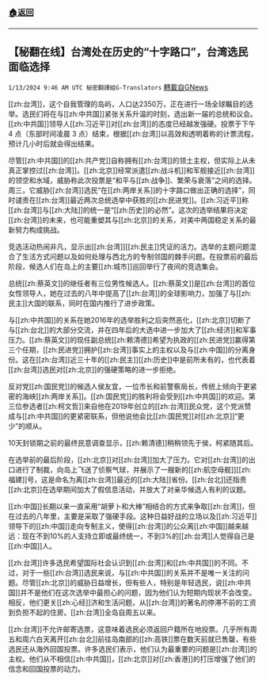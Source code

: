 ###  [:house:返回](README.md)
---


## 【秘翻在线】台湾处在历史的“十字路口”，台湾选民面临选择
`1/13/2024 9:46 AM UTC 秘密翻譯組G-Translators` [轉載自GNews](https://gnews.org/articles/2215028)

[[zh:台湾]]，这个自我管理的岛屿，人口达2350万，正在进行一场全球瞩目的选举。选民们将在与[[zh:中共国]]紧张关系升温的时刻，选出新一届的总统和议会。[[zh:中共国]]领导人[[zh:习近平]]对[[zh:台湾]]的态度已经越发强硬。投票于下午 4 点（东部时间凌晨 3 点）结束，根据[[zh:台湾]]以高效和透明着称的计票流程，预计几小时后就会得出结果。

尽管[[zh:中共国]]的[[zh:共产党]]自称拥有[[zh:台湾]]的领土主权，但实际上从未真正掌控过[[zh:台湾]]。[[zh:北京]]经常派遣[[zh:战斗机]]和军舰接近[[zh:台湾]]的领空和水域，威胁称此次投票是“和平与[[zh:战争]]、繁荣与衰落”之间的选择。周三，它威胁[[zh:台湾]]选民“在[[zh:两岸关系]]的十字路口做出正确的选择”，同时谴责在[[zh:台湾]]最近两次总统选举中获胜的[[zh:民进党]]。[[zh:习近平]]称[[zh:台湾]]与[[zh:大陆]]的统一是“[[zh:历史]]的必然”。这次的选举结果将决定[[zh:台湾]]的未来，也可能重塑其与[[zh:北京]]的关系，对美中两国稳定关系的最新努力构成挑战。

竞选活动热闹非凡，显示出[[zh:台湾]][[zh:民主]]凭证的活力。选举的主题问题混合了生活方式问题以及如何处理与西北方的专制邻国的棘手问题。在投票前的最后阶段，候选人们在岛上的主要[[zh:城市]]巡回举行了夜间的竞选集会。

总统[[zh:蔡英文]]的继任者有三位男性候选人。[[zh:蔡英文]]是[[zh:台湾]]的首位女性领导人，她在过去的八年中提高了[[zh:台湾]]的全球影响力，加强了与[[zh:民主]]大国的联系，同时在国内推行了进步政策。

与[[zh:中共国]]的关系在她2016年的选举胜利之后突然恶化，[[zh:北京]]切断了与[[zh:台北]]的大部分交流，并在四年后的大选中进一步加大了[[zh:经济]]和军事压力。[[zh:蔡英文]]的现任副总统[[zh:赖清德]]希望为执政的[[zh:民进党]]赢得第三个任期，[[zh:民进党]]拥护[[zh:台湾]]事实上的主权以及与[[zh:中国]]的分离身份。这在[[zh:台湾]]近三十年的[[zh:民主]][[zh:历史]]中是前所未有的，也代表着[[zh:台湾]]选民对[[zh:北京]]的强硬策略的进一步拒绝。

反对党[[zh:国民党]]的候选人侯友宜，一位市长和前警察局长，传统上倾向于更紧密的海峡[[zh:两岸关系]]。[[zh:国民党]]的胜利将会受到[[zh:中共国]]的欢迎。第三位参选者[[zh:柯文哲]]来自他在2019年创立的[[zh:台湾]]民众党，这个党派赞成与[[zh:中共国]]的更紧密联系，但他说他会比[[zh:国民党]]对[[zh:北京]]“更少”的顺从。

10天封锁期之前的最终民意调查显示，[[zh:赖清德]]稍稍领先于侯，柯紧随其后。

在选举前的最后阶段，[[zh:北京]]对[[zh:台湾]]加大了压力。它对[[zh:台湾]]的出口进行了制裁，向岛上飞送了侦察气球，并展示了一艘新的[[zh:航空母舰]][[zh:福建]]号，这是命名为离[[zh:台湾]]最近的[[zh:大陆]]省份。[[zh:台北]]还指责[[zh:北京]]在选举期间加大了假信息活动，并放大了对亲华候选人有利的议题。

[[zh:中国]]长期以来一直采用“胡萝卜和大棒”相结合的方式来争取[[zh:台湾]]，但在过去的八年里，主要是采取了强硬手段。这种日益好战的立场以及[[zh:习近平]]领导下的[[zh:中国]]走向专制主义，使得[[zh:台湾]]的公众离[[zh:中国]]越来越远：现在不到10%的人支持立即或最终统一，不到3%的[[zh:台湾]]人觉得自己是[[zh:中国]]人。

[[zh:台湾]]许多选民希望国际社会认识到[[zh:台湾]]和[[zh:中共国]]的不同。不过，对于一些[[zh:台湾]]选民来说，与[[zh:中共国]]的关系并不是唯一关注的问题。尽管[[zh:北京]]的威胁日益增长，但有些人，特别是年轻选民，说[[zh:中共国]]并不是他们在这次选举中最担心的问题，因为他们认为短期内现状不会改变。相反，他们更关[[zh:心经]]济和生活问题，从[[zh:台湾]]的著名的停滞不前的工资到负担不起的住房。[[zh:台湾]]全岛自周五以来。

[[zh:台湾]]不允许邮寄选票，这意味着选民必须返回户籍所在地投票。几乎所有周五和周六白天离开[[zh:台北]]前往岛南部的[[zh:高铁]]票在数天前就已售罄，有些选民还从海外回国投票。许多选民们表示，他们认为最重要的问题是[[zh:台湾]]的主权。他们从不相信[[zh:中共国]]，[[zh:北京]]对[[zh:香港]]的打压增强了他们的信念和回国投票的动力。
